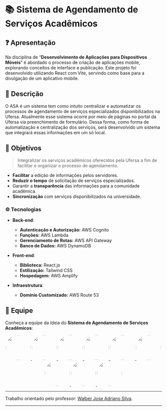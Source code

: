 # 📚 **Sistema de Agendamento de Serviços Acadêmicos**

## ❓ Apresentação 

Na disciplina de “**Desenvolvimento de Aplicações para Dispositivos Móveis**” é abordado o processo de criação de aplicações mobile, explorando conceitos de interface e publicação. Este projeto foi desenvolvido utilizando React com Vite, servindo como base para a divulgação de um aplicativo mobile. 

## 📖 Descrição

O ASA é um sistema tem como intuito centralizar e automatizar os processos de agendamento de serviços especializados disponibilizados na Ufersa. Atualmente esse sistema ocorre por meio de páginas no portal da Ufersa via preenchimento de formulário. Dessa forma, como forma de automatização e centralização dos serviços, será desenvolvido um sistema que integrará essas informações em um só local.

## 🎯 Objetivos
> Integralizar os serviços acadêmicos oferecidos pela Ufersa a fim de facilitar e organizar o processo de agendamento.

-   **Facilitar** a edição de informações pelos servidores.
-   **Reduzir o tempo** de solicitação de serviços especializados.
-   Garantir a **transparência** das informações para a comunidade acadêmica.
- **Sincronização** com serviços disponibilizados na universidade.

### ⚙️ Tecnologias

- **Back-end**:
  - **Autenticação e Autorização:** AWS Cognito
  - **Funções:** AWS Lambda
  - **Gerenciamento de Rotas:** AWS API Gateway
  - **Banco de Dados:** AWS DynamoDB

- **Front-end**:
  - **Biblioteca:** React.js
  - **Estilização:** Tailwind CSS
  - **Hospedagem:** AWS Amplify

- **Infraestrutura**:
  - **Domínio Customizado:** AWS Route 53

## 👥 Equipe  

Conheça a equipe da ideia do **Sistema de Agendamento de Serviços Acadêmicos**:  

<p align="center">
  <a href="https://github.com/AntonioCaue">
    <img src="https://github.com/AntonioCaue.png" width="80" style="border-radius:50%"/>
  </a>
  <a href="https://github.com/cristiana0">
    <img src="https://github.com/cristiana0.png" width="80" style="border-radius:50%"/>
  </a>
  <a href="https://github.com/ErikyAbreu">
    <img src="https://github.com/ErikyAbreu.png" width="80" style="border-radius:50%"/>
  </a>
  <a href="https://github.com/RenanCosta2">
    <img src="https://github.com/RenanCosta2.png" width="80" style="border-radius:50%"/>
  </a>
  <a href="https://github.com/Geisa-mg">
    <img src="https://github.com/Geisa-mg.png" width="80" style="border-radius:50%"/>
  </a>
  <a href="https://github.com/LilPuppet">
    <img src="https://github.com/LilPuppet.png" width="80" style="border-radius:50%"/>
  </a>
  <a href="https://github.com/liviabeatrizml">
    <img src="https://github.com/liviabeatrizml.png" width="80" style="border-radius:50%"/>
  </a>
  <a href="https://github.com/LanuzaSantos">
    <img src="https://github.com/LanuzaSantos.png" width="80" style="border-radius:50%"/>
  </a>
  <a href="https://github.com/TiagoDev23">
    <img src="https://github.com/TiagoDev23.png" width="80" style="border-radius:50%"/>
  </a>
</p>


---

Trabalho orientado pelo professor: [Walber Jose Adriano Silva](hhttps://github.com/walberjose). 

---